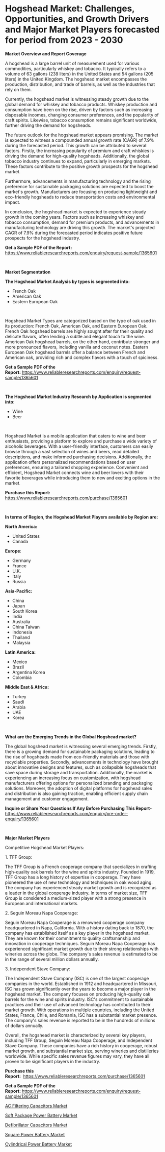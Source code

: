 <p><h1>Hogshead Market: Challenges, Opportunities, and Growth Drivers and Major Market Players forecasted for period from 2023 - 2030</h1></p><p><strong>Market Overview and Report Coverage</strong></p>
<p><p>A hogshead is a large barrel unit of measurement used for various commodities, particularly whiskey and tobacco. It typically refers to a volume of 63 gallons (238 liters) in the United States and 54 gallons (205 liters) in the United Kingdom. The hogshead market encompasses the production, distribution, and trade of barrels, as well as the industries that rely on them.</p><p>Currently, the hogshead market is witnessing steady growth due to the global demand for whiskey and tobacco products. Whiskey production and consumption have been on the rise, driven by factors such as increasing disposable incomes, changing consumer preferences, and the popularity of craft spirits. Likewise, tobacco consumption remains significant worldwide, further driving the demand for hogsheads.</p><p>The future outlook for the hogshead market appears promising. The market is expected to witness a compounded annual growth rate (CAGR) of 7.9% during the forecasted period. This growth can be attributed to several factors. Firstly, the increasing popularity of premium and craft whiskies is driving the demand for high-quality hogsheads. Additionally, the global tobacco industry continues to expand, particularly in emerging markets. These factors contribute to the positive growth prospects for the hogshead market.</p><p>Furthermore, advancements in manufacturing technology and the rising preference for sustainable packaging solutions are expected to boost the market's growth. Manufacturers are focusing on producing lightweight and eco-friendly hogsheads to reduce transportation costs and environmental impact.</p><p>In conclusion, the hogshead market is expected to experience steady growth in the coming years. Factors such as increasing whiskey and tobacco consumption, demand for premium products, and advancements in manufacturing technology are driving this growth. The market's projected CAGR of 7.9% during the forecasted period indicates positive future prospects for the hogshead industry.</p></p>
<p><strong>Get a Sample PDF of the Report:</strong> <a href="https://www.reliableresearchreports.com/enquiry/request-sample/1365601">https://www.reliableresearchreports.com/enquiry/request-sample/1365601</a></p>
<p>&nbsp;</p>
<p><strong>Market Segmentation</strong></p>
<p><strong>The Hogshead Market Analysis by types is segmented into:</strong></p>
<p><ul><li>French Oak</li><li>American Oak</li><li>Eastern European Oak</li></ul></p>
<p>&nbsp;</p>
<p><p>Hogshead Market Types are categorized based on the type of oak used in its production: French Oak, American Oak, and Eastern European Oak. French Oak hogshead barrels are highly sought after for their quality and delicate flavors, often lending a subtle and elegant touch to the wine. American Oak hogshead barrels, on the other hand, contribute stronger and more pronounced flavors, including vanilla and coconut notes. Eastern European Oak hogshead barrels offer a balance between French and American oak, providing rich and complex flavors with a touch of spiciness.</p></p>
<p><strong>Get a Sample PDF of the Report:</strong>&nbsp;<a href="https://www.reliableresearchreports.com/enquiry/request-sample/1365601">https://www.reliableresearchreports.com/enquiry/request-sample/1365601</a></p>
<p>&nbsp;</p>
<p><strong>The Hogshead Market Industry Research by Application is segmented into:</strong></p>
<p><ul><li>Wine</li><li>Beer</li></ul></p>
<p>&nbsp;</p>
<p><p>Hogshead Market is a mobile application that caters to wine and beer enthusiasts, providing a platform to explore and purchase a wide variety of alcoholic beverages. With a user-friendly interface, customers can easily browse through a vast selection of wines and beers, read detailed descriptions, and make informed purchasing decisions. Additionally, the application offers personalized recommendations based on user preferences, ensuring a tailored shopping experience. Convenient and efficient, Hogshead Market connects wine and beer lovers with their favorite beverages while introducing them to new and exciting options in the market.</p></p>
<p><strong>Purchase this Report:</strong>&nbsp; <a href="https://www.reliableresearchreports.com/purchase/1365601">https://www.reliableresearchreports.com/purchase/1365601</a></p>
<p>&nbsp;</p>
<p><strong>In terms of Region, the Hogshead Market Players available by Region are:</strong></p>
<p>
    <p> <strong> North America: </strong>
        <ul>
            <li>United States</li>
            <li>Canada</li>
        </ul>
        </p> 
    <p> <strong> Europe: </strong>
        <ul>
            <li>Germany</li>
            <li>France</li>
            <li>U.K.</li>
            <li>Italy</li>
            <li>Russia</li>
        </ul>
        </p> 
    <p> <strong> Asia-Pacific: </strong>
        <ul>
            <li>China</li>
            <li>Japan</li>
            <li>South Korea</li>
            <li>India</li>
            <li>Australia</li>
            <li>China Taiwan</li>
            <li>Indonesia</li>
            <li>Thailand</li>
            <li>Malaysia</li>
        </ul>
        </p> 
    <p> <strong> Latin America: </strong>
        <ul>
            <li>Mexico</li>
            <li>Brazil</li>
            <li>Argentina Korea</li>
            <li>Colombia</li>
        </ul>
        </p> 
    <p> <strong> Middle East & Africa: </strong>
        <ul>
            <li>Turkey</li>
            <li>Saudi</li>
            <li>Arabia</li>
            <li>UAE</li>
            <li>Korea</li>
        </ul>
    </p>
    </p>
<p>&nbsp;</p>
<p><strong>What are the Emerging Trends in the Global Hogshead market?</strong></p>
<p><p>The global hogshead market is witnessing several emerging trends. Firstly, there is a growing demand for sustainable packaging solutions, leading to the rise of hogsheads made from eco-friendly materials and those with recyclable properties. Secondly, advancements in technology have brought about innovative designs and features, such as collapsible hogsheads that save space during storage and transportation. Additionally, the market is experiencing an increasing focus on customization, with hogshead manufacturers offering options for personalized branding and packaging solutions. Moreover, the adoption of digital platforms for hogshead sales and distribution is also gaining traction, enabling efficient supply chain management and customer engagement.</p></p>
<p><strong>Inquire or Share Your Questions If Any Before Purchasing This Report</strong>- <a href="https://www.reliableresearchreports.com/enquiry/pre-order-enquiry/1365601">https://www.reliableresearchreports.com/enquiry/pre-order-enquiry/1365601</a></p>
<p>&nbsp;</p>
<p><strong>Major Market Players</strong></p>
<p><p>Competitive Hogshead Market Players:</p><p>1. TFF Group:</p><p>The TFF Group is a French cooperage company that specializes in crafting high-quality oak barrels for the wine and spirits industry. Founded in 1919, TFF Group has a long history of expertise in cooperage. They have pioneered the use of new technology and techniques in oak wood aging. The company has experienced steady market growth and is recognized as a leader in the global cooperage industry. In terms of market size, TFF Group is considered a medium-sized player with a strong presence in European and international markets.</p><p>2. Seguin Moreau Napa Cooperage:</p><p>Seguin Moreau Napa Cooperage is a renowned cooperage company headquartered in Napa, California. With a history dating back to 1870, the company has established itself as a key player in the hogshead market. They are known for their commitment to quality craftsmanship and innovation in cooperage techniques. Seguin Moreau Napa Cooperage has experienced significant market growth due to their strong relationships with wineries across the globe. The company's sales revenue is estimated to be in the range of several million dollars annually.</p><p>3. Independent Stave Company:</p><p>The Independent Stave Company (ISC) is one of the largest cooperage companies in the world. Established in 1912 and headquartered in Missouri, ISC has grown significantly over the years to become a major player in the hogshead market. The company focuses on producing high-quality oak barrels for the wine and spirits industry. ISC's commitment to sustainable practices and their use of advanced technology has contributed to their market growth. With operations in multiple countries, including the United States, France, Chile, and Romania, ISC has a substantial market presence. The company's sales revenue is reported to be in the hundreds of millions of dollars annually.</p><p>Overall, the hogshead market is characterized by several key players, including TFF Group, Seguin Moreau Napa Cooperage, and Independent Stave Company. These companies have a rich history in cooperage, robust market growth, and substantial market size, serving wineries and distilleries worldwide. While specific sales revenue figures may vary, they have all proven to be significant players in the industry.</p></p>
<p><strong>Purchase this Report:</strong>&nbsp;&nbsp;<a href="https://www.reliableresearchreports.com/purchase/1365601">https://www.reliableresearchreports.com/purchase/1365601</a></p>
<p></p>
<p><strong>Get a Sample PDF of the Report:</strong>&nbsp;<a href="https://www.reliableresearchreports.com/enquiry/request-sample/1365601">https://www.reliableresearchreports.com/enquiry/request-sample/1365601</a></p>
<p><p><a href="https://medium.com/@rahulv.reportprime/ac-filtering-capacitors-market-size-growth-forecast-2023-2030-30fc8046cea1">AC Filtering Capacitors Market</a></p><p><a href="https://www.linkedin.com/pulse/soft-package-power-battery-market-challenges-opportunities-growth-thjve/">Soft Package Power Battery Market</a></p><p><a href="https://medium.com/@mayankdeswal9588dm/defibrillator-capacitors-market-size-growth-forecast-2023-2030-242269c042d6">Defibrillator Capacitors Market</a></p><p><a href="https://www.linkedin.com/pulse/square-power-battery-market-challenges-opportunities-growth-iwp9e/">Square Power Battery Market</a></p><p><a href="https://www.linkedin.com/pulse/cylindrical-power-battery-market-share-amp-new-trends-analysis-3jd5e/">Cylindrical Power Battery Market</a></p></p>